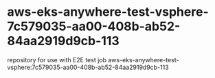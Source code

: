 # aws-eks-anywhere-test-vsphere-7c579035-aa00-408b-ab52-84aa2919d9cb-113
repository for use with E2E test job aws-eks-anywhere-test-vsphere:7c579035-aa00-408b-ab52-84aa2919d9cb-113
